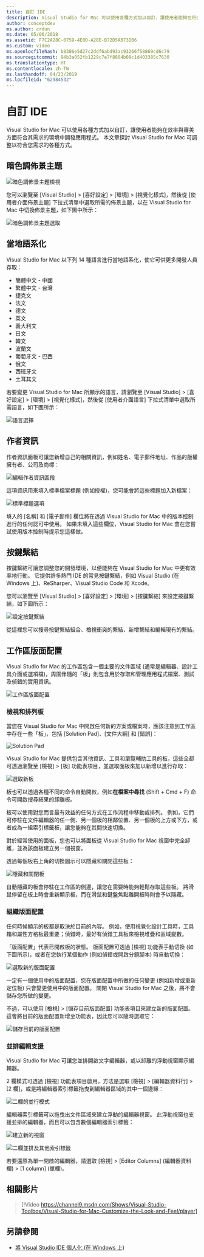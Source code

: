 ```yaml
---
title: 自訂 IDE
description: Visual Studio for Mac 可以使用各種方式加以自訂，讓使用者能夠在符合其效率與審美需求的環境中開發應用程式。 本主題探討 Visual Studio for Mac 可調整以符合您需求的各種方式。
author: conceptdev
ms.author: crdun
ms.date: 05/06/2018
ms.assetid: F7C2A28C-0759-4E0D-A28E-B72D5AB73DB6
ms.custom: video
ms.openlocfilehash: b8386e5d27c2ddf6abd93ac93266f58869cd6c79
ms.sourcegitcommit: 94b3a052fb1229c7e7f8804b09c1d403385c7630
ms.translationtype: HT
ms.contentlocale: zh-TW
ms.lasthandoff: 04/23/2019
ms.locfileid: "62984532"
---
```

# <a name="customizing-the-ide"></a>自訂 IDE

Visual Studio for Mac 可以使用各種方式加以自訂，讓使用者能夠在效率與審美方面符合其需求的環境中開發應用程式。 本文章探討 Visual Studio for Mac 可調整以符合您需求的各種方式。

## <a name="dark-theme"></a>暗色調佈景主題

![暗色調佈景主題檢視](media/customizing-the-ide-image7a.png)

您可以瀏覽至 [Visual Studio] > [喜好設定] > [環境] > [視覺化樣式]，然後從 [使用者介面佈景主題] 下拉式清單中選取所需的佈景主題，以在 Visual Studio for Mac 中切換佈景主題，如下圖中所示：

![暗色調佈景主題選取](media/customizing-the-ide-image7b.png)

## <a name="localization"></a>當地語系化

Visual Studio for Mac 以下列 14 種語言進行當地語系化，使它可供更多開發人員存取：

* 簡體中文 - 中國
* 繁體中文 - 台灣
* 捷克文
* 法文
* 德文
* 英文
* 義大利文
* 日文
* 韓文
* 波蘭文
* 葡萄牙文 - 巴西
* 俄文
* 西班牙文
* 土耳其文

若要變更 Visual Studio for Mac 所顯示的語言，請瀏覽至 [Visual Studio] > [喜好設定] > [環境] > [視覺化樣式]，然後從 [使用者介面語言] 下拉式清單中選取所需語言，如下圖所示：

![語言選擇](media/customizing-the-ide-image11a.png)

## <a name="author-information"></a>作者資訊

作者資訊面板可讓您新增自己的相關資訊，例如姓名、電子郵件地址、作品的版權擁有者、公司及商標：

![編輯作者資訊區段](media/customizing-the-ide-image9a.png)

這項資訊用來填入標準檔案標題 (例如授權)，您可能會將這些標題加入新檔案：

![標準標題選項](media/customizing-the-ide-image8a.png)

填入的 [名稱] 和 [電子郵件] 欄位將在透過 Visual Studio for Mac 中的版本控制進行的任何認可中使用。 如果未填入這些欄位，Visual Studio for Mac 會在您嘗試使用版本控制時提示您這樣做。

## <a name="key-bindings"></a>按鍵繫結

按鍵繫結可讓您調整您的開發環境，以便能夠在 Visual Studio for Mac 中更有效率地行動。 它提供許多熱門 IDE 的常見按鍵繫結，例如 Visual Studio (在 Windows 上)、ReSharper、Visual Studio Code 和 Xcode。

您可以瀏覽至 [Visual Studio] > [喜好設定] > [環境] > [按鍵繫結] 來設定按鍵繫結，如下圖所示：

![設定按鍵繫結](media/customizing-the-ide-image10a.png)

從這裡您可以搜尋按鍵繫結組合、檢視衝突的繫結、新增繫結和編輯現有的繫結。

## <a name="workspace-layout"></a>工作區版面配置

Visual Studio for Mac 的工作區包含一個主要的文件區域 (通常是編輯器、設計工具介面或選項檔)，周圍伴隨的「板」則包含用於存取和管理應用程式檔案、測試及偵錯的實用資訊。

 ![工作區版面配置](media/customizing-the-ide-image1a.png)

### <a name="viewing-and-arranging-pads"></a>檢視和排列板

當您在 Visual Studio for Mac 中開啟任何新的方案或檔案時，應該注意到工作區中存在一些「板」，包括 [Solution Pad]、[文件大綱] 和 [錯誤]：

![Solution Pad](media/customizing-the-ide-image2a.png)

Visual Studio for Mac 提供包含其他資訊、工具和瀏覽輔助工具的板，這些全都可透過瀏覽至 [檢視] > [板] 功能表項目，並選取面板來加以新增以進行存取：

![選取新板](media/customizing-the-ide-image3a.png)

板也可以透過各種不同的命令自動開啟，例如**在檔案中尋找** (Shift + Cmd + F) 命令可開啟搜尋結果的卸離板。

板可以使用對您而言最有效益的任何方式在工作流程中移動或排列。 例如，它們可停駐在文件編輯器的任一側、另一個板的相鄰位置、另一個板的上方或下方，或者成為一組索引標籤板，讓您能夠在其間快速切換。

對於經常使用的面板，您也可以將面板從 Visual Studio for Mac 視窗中完全卸離，並為該面板建立另一個視窗。

透過每個板右上角的切換圖示可以隱藏和關閉這些板：

![隱藏和關閉板](media/customizing-the-ide-image5a.png)

自動隱藏的板會停駐在工作區的側邊，讓您在需要時能夠輕鬆存取這些板。 將滑鼠停留在板上時會重新顯示板，而在滑鼠和鍵盤焦點離開板時則會予以隱藏。

### <a name="organizing-layouts"></a>組織版面配置

任何時候顯示的板都是取決於目前的內容。 例如，使用視覺化設計工具時，工具箱和屬性方格板最重要；偵錯時，最好有偵錯工具板來檢視堆疊和區域變數。

「版面配置」代表已開啟板的狀態。 版面配置可透過 [檢視] 功能表手動切換 (如下圖所示)，或者在您執行某個動作 (例如偵錯或開啟分鏡腳本) 時自動切換：

![選取新的版面配置](media/customizing-the-ide-image6b.png)

一定有一個使用中的版面配置，您在版面配置中所做的任何變更 (例如新增或重新定位板) 只會變更使用中的版面配置。 關閉 Visual Studio for Mac 之後，將不會儲存您所做的變更。

不過，可以使用 [檢視] > [儲存目前版面配置] 功能表項目來建立新的版面配置。 這會將目前的版面配置新增至功能表，因此您可以隨時選取它：

![儲存目前的版面配置](media/customizing-the-ide-image6a.png)

### <a name="side-by-side-editing-support"></a>並排編輯支援

Visual Studio for Mac 可讓您並排開啟文字編輯器，或以卸離的浮動視窗顯示編輯器。

2 欄模式可透過 [檢視] 功能表項目啟用，方法是選取 [檢視] > [編輯器資料行] > [2 欄]，或是將編輯器索引標籤拖曳到編輯器區域的其中一個邊緣：

![二欄的並行模式](media/customizing-the-ide-sbs.png)

編輯器索引標籤可以拖曳出文件區域來建立浮動的編輯器視窗。 此浮動視窗也支援並排的編輯器，而且可以包含數個編輯器索引標籤：

![建立新的視窗](media/customizing-the-ide-sbs1.png)

![二欄並排及其他索引標籤](media/customizing-the-ide-sbs2.png)

若要還原為單一開啟的編輯器，請選取 [檢視] > [Editor Columns] (編輯器資料欄) > [1 column] (單欄)。

## <a name="related-video"></a>相關影片

> [!Video https://channel9.msdn.com/Shows/Visual-Studio-Toolbox/Visual-Studio-for-Mac-Customize-the-Look-and-Feel/player]

## <a name="see-also"></a>另請參閱

- [將 Visual Studio IDE 個人化 (在 Windows 上)](/visualstudio/ide/personalizing-the-visual-studio-ide)